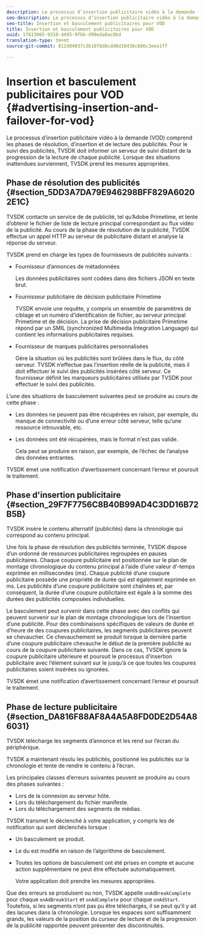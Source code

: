 ```yaml
---
description: Le processus d’insertion publicitaire vidéo à la demande (VOD) comprend les phases de résolution, d’insertion et de lecture des publicités. Pour le suivi des publicités, TVSDK doit informer un serveur de suivi distant de la progression de la lecture de chaque publicité. Lorsque des situations inattendues surviennent, TVSDK prend les mesures appropriées.
seo-description: Le processus d’insertion publicitaire vidéo à la demande (VOD) comprend les phases de résolution, d’insertion et de lecture des publicités. Pour le suivi des publicités, TVSDK doit informer un serveur de suivi distant de la progression de la lecture de chaque publicité. Lorsque des situations inattendues surviennent, TVSDK prend les mesures appropriées.
seo-title: Insertion et basculement publicitaires pour VOD
title: Insertion et basculement publicitaires pour VOD
uuid: 1f813065-9310-4495-9fbb-d90eda8ac8bd
translation-type: tm+mt
source-git-commit: 812d04037c3b18f8d8cdd0d18430c686c3eee1ff

---
```



# Insertion et basculement publicitaires pour VOD {#advertising-insertion-and-failover-for-vod}

Le processus d’insertion publicitaire vidéo à la demande (VOD) comprend les phases de résolution, d’insertion et de lecture des publicités. Pour le suivi des publicités, TVSDK doit informer un serveur de suivi distant de la progression de la lecture de chaque publicité. Lorsque des situations inattendues surviennent, TVSDK prend les mesures appropriées.

## Phase de résolution des publicités {#section_5DD3A7DA79E946298BFF829A60202E1C}

TVSDK contacte un service de  de publicité, tel qu’Adobe Primetime, et tente d’obtenir le fichier de liste de lecture principal correspondant au flux vidéo de la publicité. Au cours de la phase de résolution de la publicité, TVSDK effectue un appel HTTP au serveur de  publicitaire distant et analyse la réponse du serveur.

TVSDK prend en charge les types de fournisseurs de publicités suivants :

* Fournisseur d’annonces de métadonnées

   Les données publicitaires sont codées dans des fichiers JSON en texte brut.
* Fournisseur publicitaire de décision publicitaire Primetime

   TVSDK envoie une requête, y compris un ensemble de paramètres de ciblage et un numéro d’identification de fichier, au serveur principal Primetime et de décision. La prise de décision publicitaire Primetime répond par un SMIL (synchronized Multimedia Integration Language) qui contient les informations publicitaires requises.
* Fournisseur de marques publicitaires personnalisées

   Gère la situation où les publicités sont brûlées dans le flux, du côté serveur. TVSDK n’effectue pas l’insertion réelle de la publicité, mais il doit effectuer le suivi des publicités insérées côté serveur. Ce fournisseur définit les marqueurs publicitaires utilisés par TVSDK pour effectuer le suivi des publicités.

L’une des situations de basculement suivantes peut se produire au cours de cette phase :

* Les données ne peuvent pas être récupérées en raison, par exemple, du manque de connectivité ou d’une erreur côté serveur, telle qu’une ressource introuvable, etc.
* Les données ont été récupérées, mais le format n&#39;est pas valide.

   Cela peut se produire en raison, par exemple, de l’échec de l’analyse des données entrantes.

TVSDK émet une notification d’avertissement concernant l’erreur et poursuit le traitement.

## Phase d&#39;insertion publicitaire {#section_29F7F7756C8B40B99AD4C3DD16B72B5B}

TVSDK insère le contenu alternatif (publicités) dans la chronologie qui correspond au contenu principal.

Une fois la phase de résolution des publicités terminée, TVSDK dispose d’un ordonné de ressources publicitaires regroupées en pauses publicitaires. Chaque coupure publicitaire est positionnée sur le plan de montage chronologique du contenu principal à l’aide d’une valeur d’-temps exprimée en millisecondes (ms). Chaque publicité d’une coupure publicitaire possède une propriété de durée qui est également exprimée en ms. Les publicités d’une coupure publicitaire sont chaînées et, par conséquent, la durée d’une coupure publicitaire est égale à la somme des durées des publicités composées individuelles.

Le basculement peut survenir dans cette phase avec des conflits qui peuvent survenir sur le plan de montage chronologique lors de l’insertion d’une publicité. Pour des combinaisons spécifiques de valeurs de durée et d’heure de  des coupures publicitaires, les segments publicitaires peuvent se chevaucher. Ce chevauchement se produit lorsque la dernière partie d’une coupure publicitaire chevauche le début de la première publicité au cours de la coupure publicitaire suivante. Dans ce cas, TVSDK ignore la coupure publicitaire ultérieure et poursuit le processus d’insertion publicitaire avec l’élément suivant sur le  jusqu’à ce que toutes les coupures publicitaires soient insérées ou ignorées.

TVSDK émet une notification d’avertissement concernant l’erreur et poursuit le traitement.

## Phase de lecture publicitaire {#section_DA816F88AF8A4A5A8FD0DE2D54A86031}

TVSDK télécharge les segments d’annonce et les rend sur l’écran du périphérique.

TVSDK a maintenant résolu les publicités, positionné les publicités sur la chronologie et tente de rendre le contenu à l’écran.

Les principales classes d’erreurs suivantes peuvent se produire au cours des phases suivantes :

* Lors de la connexion au serveur hôte.
* Lors du téléchargement du fichier manifeste.
* Lors du téléchargement des segments de médias.

TVSDK transmet le  déclenché à votre application, y compris les de notification  qui sont déclenchés lorsque :

* Un basculement se produit.
* Le  du est modifié en raison de l’algorithme de basculement.
* Toutes les options de basculement ont été prises en compte et aucune action supplémentaire ne peut être effectuée automatiquement.

   Votre application doit prendre les mesures appropriées.

Que des erreurs se produisent ou non, TVSDK appelle `onAdBreakComplete` pour chaque `onAdBreakStart` et `onAdComplete` pour chaque `onAdStart`. Toutefois, si les segments n’ont pas pu être téléchargés, il se peut qu’il y ait des lacunes dans la chronologie. Lorsque les espaces sont suffisamment grands, les valeurs de la position du curseur de lecture et de la progression de la publicité rapportée peuvent présenter des discontinuités.
